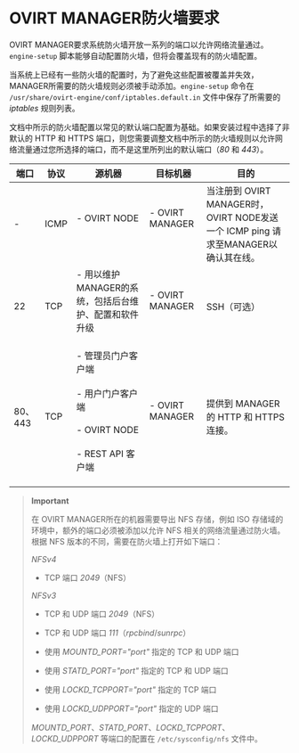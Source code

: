 # OVIRT MANAGER防火墙要求

OVIRT
MANAGER要求系统防火墙开放一系列的端口以允许网络流量通过。`engine-setup`
脚本能够自动配置防火墙，但将会覆盖现有的防火墙配置。

当系统上已经有一些防火墙的配置时，为了避免这些配置被覆盖并失效，MANAGER所需要的防火墙规则必须被手动添加。`engine-setup`
命令在 `/usr/share/ovirt-engine/conf/iptables.default.in`
文件中保存了所需要的 *iptables* 规则列表。

文档中所示的防火墙配置以常见的默认端口配置为基础。如果安装过程中选择了非默认的
HTTP 和 HTTPS
端口，则您需要调整文档中所示的防火墙规则以允许网络流量通过您所选择的端口，而不是这里所列出的默认端口（*80*
和 *443*）。

|端口|协议|源机器|目标机器|目的|
|----|----|------|--------|----|
|-|ICMP|-   OVIRT NODE<br/><br/>|-   OVIRT MANAGER<br/><br/>|当注册到 OVIRT MANAGER时，OVIRT NODE发送一个 ICMP ping 请求至MANAGER以确认其在线。|
|22|TCP|-   用以维护MANAGER的系统，包括后台维护、配置和软件升级<br/><br/>|-   OVIRT MANAGER<br/><br/>|SSH（可选）|
|80、443|TCP|-   管理员门户客户端<br/><br/>-   用户门户客户端<br/><br/>-   OVIRT NODE<br/><br/>-   REST API 客户端<br/><br/>|-   OVIRT MANAGER<br/><br/>|提供到 MANAGER的 HTTP 和 HTTPS 连接。|

> **Important**
>
> 在 OVIRT MANAGER所在的机器需要导出 NFS 存储，例如 ISO
> 存储域的环境中，额外的端口必须被添加以允许 NFS
> 相关的网络流量通过防火墙。根据 NFS
> 版本的不同，需要在防火墙上打开如下端口：
>
> *NFSv4*
>
> -   TCP 端口 *2049*（NFS）
>
> *NFSv3*
>
> -   TCP 和 UDP 端口 *2049*（NFS）
>
> -   TCP 和 UDP 端口 *111*（*rpcbind*/*sunrpc*）
>
> -   使用 *MOUNTD\_PORT="port"* 指定的 TCP 和 UDP 端口
>
> -   使用 *STATD\_PORT="port"* 指定的 TCP 和 UDP 端口
>
> -   使用 *LOCKD\_TCPPORT="port"* 指定的 TCP 端口
>
> -   使用 *LOCKD\_UDPPORT="port"* 指定的 UDP 端口
>
> *MOUNTD\_PORT*、*STATD\_PORT*、*LOCKD\_TCPPORT*、*LOCKD\_UDPPORT*
> 等端口的配置在 `/etc/sysconfig/nfs` 文件中。


